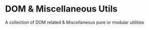 # DOM & Miscellaneous Utils #

A collection of DOM related & Miscellaneous pure or modular utilities